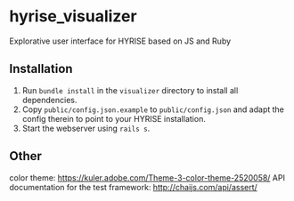 hyrise_visualizer
=================

Explorative user interface for HYRISE based on JS and Ruby

## Installation

 1. Run `bundle install` in the `visualizer` directory to install all dependencies.
 2. Copy `public/config.json.example` to `public/config.json` and adapt the config therein to point to your HYRISE installation.
 3. Start the webserver using `rails s`.

## Other

color theme: https://kuler.adobe.com/Theme-3-color-theme-2520058/
API documentation for the test framework: http://chaijs.com/api/assert/

